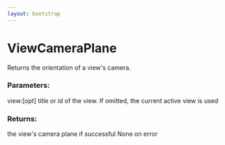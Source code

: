 ```yaml
---
layout: bootstrap
---
```


# ViewCameraPlane

Returns the orientation of a view's camera.
          

### Parameters:

view:[opt] title or id of the view. If omitted, the current active view is used
        

### Returns:


the view's camera plane if successful
None on error
        


